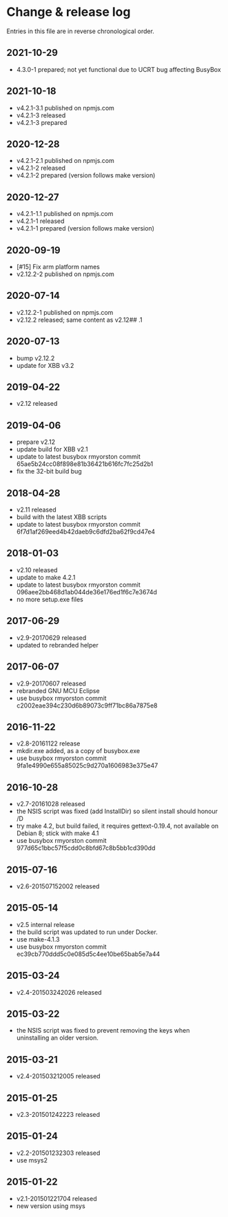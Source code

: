 
# Change & release log

Entries in this file are in reverse chronological order.

## 2021-10-29

- 4.3.0-1 prepared; not yet functional due to UCRT bug affecting BusyBox

## 2021-10-18

- v4.2.1-3.1 published on npmjs.com
- v4.2.1-3 released
- v4.2.1-3 prepared

## 2020-12-28

- v4.2.1-2.1 published on npmjs.com
- v4.2.1-2 released
- v4.2.1-2 prepared (version follows make version)

## 2020-12-27

- v4.2.1-1.1 published on npmjs.com
- v4.2.1-1 released
- v4.2.1-1 prepared (version follows make version)

## 2020-09-19

- [#15] Fix arm platform names
- v2.12.2-2 published on npmjs.com 

## 2020-07-14

- v2.12.2-1 published on npmjs.com 
- v2.12.2 released; same content as v2.12## .1

## 2020-07-13

- bump v2.12.2
- update for XBB v3.2

## 2019-04-22

- v2.12 released

## 2019-04-06

- prepare v2.12
- update build for XBB v2.1
- update to latest busybox rmyorston commit 65ae5b24cc08f898e81b36421b616fc7fc25d2b1
- fix the 32-bit build bug

## 2018-04-28

- v2.11 released
- build with the latest XBB scripts
- update to latest busybox rmyorston commit 6f7d1af269eed4b42daeb9c6dfd2ba62f9cd47e4

## 2018-01-03

- v2.10 released
- update to make 4.2.1
- update to latest busybox rmyorston commit 096aee2bb468d1ab044de36e176ed1f6c7e3674d
- no more setup.exe files

## 2017-06-29

- v2.9-20170629 released
- updated to rebranded helper

## 2017-06-07

- v2.9-20170607 released
- rebranded GNU MCU Eclipse
- use busybox rmyorston commit c2002eae394c230d6b89073c9ff71bc86a7875e8

## 2016-11-22

- v2.8-20161122 release
- mkdir.exe added, as a copy of busybox.exe
- use busybox rmyorston commit 9fa1e4990e655a85025c9d270a1606983e375e47

## 2016-10-28

- v2.7-20161028 released
- the NSIS script was fixed (add InstallDir) so silent install should honour /D
- try make 4.2, but build failed, it requires gettext-0.19.4, not available on Debian 8; stick with make 4.1
- use busybox rmyorston commit 977d65c1bbc57f5cdd0c8bfd67c8b5bb1cd390dd

## 2015-07-16

- v2.6-201507152002 released

## 2015-05-14

- v2.5 internal release
- the build script was updated to run under Docker.
- use make-4.1.3
- use busybox rmyorston commit ec39cb770ddd5c0e085d5c4ee10be65bab5e7a44

## 2015-03-24

- v2.4-201503242026 released

## 2015-03-22

- the NSIS script was fixed to prevent removing the keys when
uninstalling an older version.

## 2015-03-21

- v2.4-201503212005 released

## 2015-01-25

- v2.3-201501242223 released

## 2015-01-24

- v2.2-201501232303 released
- use msys2

## 2015-01-22

- v2.1-201501221704 released
- new version using msys
